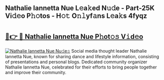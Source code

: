 ## Nathalie Iannetta Nue L𝚎a𝚔ed N𝚞𝚍e - Part-25K Vi𝚍𝚎o P𝚑𝚘tos - H𝚘𝚝 O𝚗𝚕yf𝚊ns L𝚎a𝚔s 4fyqz

# <h2><a href="http://kf317r.oniu.top/?m=Nathalie+Iannetta+Nue">🔗👉 🔴 Nathalie Iannetta Nue P𝚑ot𝚘𝚜 V𝚒d𝚎o</a></h2>

[![Nathalie Iannetta Nue Nu𝚍e𝚜](https://i.imgur.com/0qMVB7G.gif)](http://kf317r.oniu.top/?m=Nathalie+Iannetta+Nue)
Social media thought leader Nathalie Iannetta Nue, known for sharing dance and lifestyle information, consisting of presentations and personal blogs. Dedicated community organizer Nathalie Iannetta Nue, celebrated for their efforts to bring people together and improve their community.  
